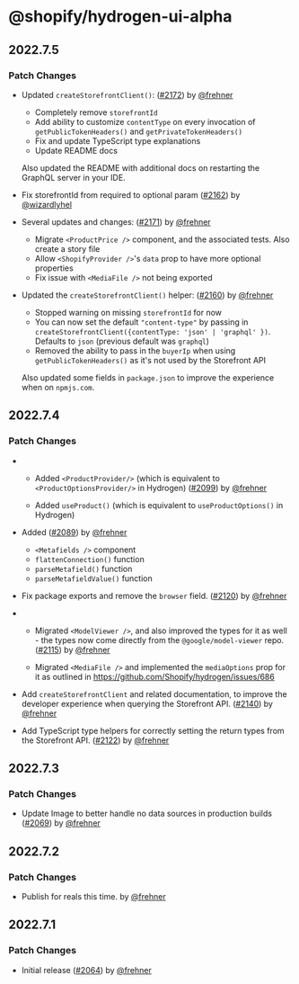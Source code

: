 # @shopify/hydrogen-ui-alpha

## 2022.7.5

### Patch Changes

- Updated `createStorefrontClient()`: ([#2172](https://github.com/Shopify/hydrogen/pull/2172)) by [@frehner](https://github.com/frehner)

  - Completely remove `storefrontId`
  - Add ability to customize `contentType` on every invocation of `getPublicTokenHeaders()` and `getPrivateTokenHeaders()`
  - Fix and update TypeScript type explanations
  - Update README docs

  Also updated the README with additional docs on restarting the GraphQL server in your IDE.

* Fix storefrontId from required to optional param ([#2162](https://github.com/Shopify/hydrogen/pull/2162)) by [@wizardlyhel](https://github.com/wizardlyhel)

- Several updates and changes: ([#2171](https://github.com/Shopify/hydrogen/pull/2171)) by [@frehner](https://github.com/frehner)

  - Migrate `<ProductPrice />` component, and the associated tests. Also create a story file
  - Allow `<ShopifyProvider />`'s `data` prop to have more optional properties
  - Fix issue with `<MediaFile />` not being exported

* Updated the `createStorefrontClient()` helper: ([#2160](https://github.com/Shopify/hydrogen/pull/2160)) by [@frehner](https://github.com/frehner)

  - Stopped warning on missing `storefrontId` for now
  - You can now set the default `"content-type"` by passing in `createStorefrontClient({contentType: 'json' | 'graphql' })`. Defaults to `json` (previous default was `graphql`)
  - Removed the ability to pass in the `buyerIp` when using `getPublicTokenHeaders()` as it's not used by the Storefront API

  Also updated some fields in `package.json` to improve the experience when on `npmjs.com`.

## 2022.7.4

### Patch Changes

- - Added `<ProductProvider/>` (which is equivalent to `<ProductOptionsProvider/>` in Hydrogen) ([#2099](https://github.com/Shopify/hydrogen/pull/2099)) by [@frehner](https://github.com/frehner)

  - Added `useProduct()` (which is equivalent to `useProductOptions()` in Hydrogen)

* Added ([#2089](https://github.com/Shopify/hydrogen/pull/2089)) by [@frehner](https://github.com/frehner)

  - `<Metafields />` component
  - `flattenConnection()` function
  - `parseMetafield()` function
  - `parseMetafieldValue()` function

- Fix package exports and remove the `browser` field. ([#2120](https://github.com/Shopify/hydrogen/pull/2120)) by [@frehner](https://github.com/frehner)

* - Migrated `<ModelViewer />`, and also improved the types for it as well - the types now come directly from the `@google/model-viewer` repo. ([#2115](https://github.com/Shopify/hydrogen/pull/2115)) by [@frehner](https://github.com/frehner)

  - Migrated `<MediaFile />` and implemented the `mediaOptions` prop for it as outlined in https://github.com/Shopify/hydrogen/issues/686

- Add `createStorefrontClient` and related documentation, to improve the developer experience when querying the Storefront API. ([#2140](https://github.com/Shopify/hydrogen/pull/2140)) by [@frehner](https://github.com/frehner)

* Add TypeScript type helpers for correctly setting the return types from the Storefront API. ([#2122](https://github.com/Shopify/hydrogen/pull/2122)) by [@frehner](https://github.com/frehner)

## 2022.7.3

### Patch Changes

- Update Image to better handle no data sources in production builds ([#2069](https://github.com/Shopify/hydrogen/pull/2069)) by [@frehner](https://github.com/frehner)

## 2022.7.2

### Patch Changes

- Publish for reals this time. by [@frehner](https://github.com/frehner)

## 2022.7.1

### Patch Changes

- Initial release ([#2064](https://github.com/Shopify/hydrogen/pull/2064)) by [@frehner](https://github.com/frehner)
